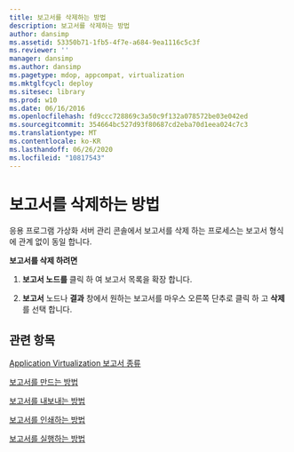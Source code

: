 ```yaml
---
title: 보고서를 삭제하는 방법
description: 보고서를 삭제하는 방법
author: dansimp
ms.assetid: 53350b71-1fb5-4f7e-a684-9ea1116c5c3f
ms.reviewer: ''
manager: dansimp
ms.author: dansimp
ms.pagetype: mdop, appcompat, virtualization
ms.mktglfcycl: deploy
ms.sitesec: library
ms.prod: w10
ms.date: 06/16/2016
ms.openlocfilehash: fd9ccc728869c3a50c9f132a078572be03e042ed
ms.sourcegitcommit: 354664bc527d93f80687cd2eba70d1eea024c7c3
ms.translationtype: MT
ms.contentlocale: ko-KR
ms.lasthandoff: 06/26/2020
ms.locfileid: "10817543"
---
```

# 보고서를 삭제하는 방법


응용 프로그램 가상화 서버 관리 콘솔에서 보고서를 삭제 하는 프로세스는 보고서 형식에 관계 없이 동일 합니다.

**보고서를 삭제 하려면**

1.  **보고서 노드를** 클릭 하 여 보고서 목록을 확장 합니다.

2.  **보고서** 노드나 **결과** 창에서 원하는 보고서를 마우스 오른쪽 단추로 클릭 하 고 **삭제**를 선택 합니다.

## 관련 항목


[Application Virtualization 보고서 종류](application-virtualization-report-types.md)

[보고서를 만드는 방법](how-to-create-a-reportserver.md)

[보고서를 내보내는 방법](how-to-export-a-reportserver.md)

[보고서를 인쇄하는 방법](how-to-print-a-reportserver.md)

[보고서를 실행하는 방법](how-to-run-a-reportserver.md)

 

 





